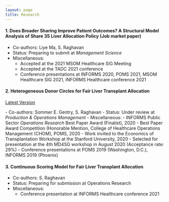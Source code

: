 ```yaml
---
layout: page
title: Research
---
```


#### 1. Does Broader Sharing Improve Patient Outcomes? A Structural Model Analysis of Share 35 Liver Allocation Policy (Job market paper)

- Co-authors: Liye Ma, S. Raghavan
- Status: Preparing to submit at <em>Management Science</em>
- Miscellaneous:
  - Accepted at the 2021 MSOM Healthcare SIG Meeting
  - Accepted at the TADC 2021 conference
  - Conference presentations at INFORMS 2020, POMS 2021, MSOM Healthcare SIG 2021, INFORMS Healthcare conference 2021

#### 2. Heterogeneous Donor Circles for Fair Liver Transplant Allocation

<p><a target="_blank" href="{{ '/public/Heterogeneous_Donor_Circles_for_Fair_Liver_Transplant_Allocation.pdf' | relative_url }}"> Latest Version </a> </p>
- Co-authors: Sommer E. Gentry, S. Raghavan
- Status: Under review at <em>Production & Operations Management</em>
- Miscellaneous:
  - INFORMS Public Sector <em>Operations Research</em> Best Paper Award (Finalist), 2020
  - Best Paper Award Competition (Honorable Mention, College of Healthcare Operations Management (CHOM), POMS, 2020
  - Work invited to the Economics of Transplantation Workshop at the Stanford University, 2020
  - Selected for presentation at the 4th MD4SG workshop in August 2020 (Acceptance rate: 29%)
  - Conference presentations at POMS 2019 (Washington, D.C.), INFORMS 2019 (Phoenix)

#### 3. Continuous Scoring Model for Fair Liver Transplant Allocation

- Co-authors: S. Raghavan
- Status: Preparing for submission at Operations Research
- Miscellaneous:
  - Conference presentation at INFORMS Healthcare conference 2021
